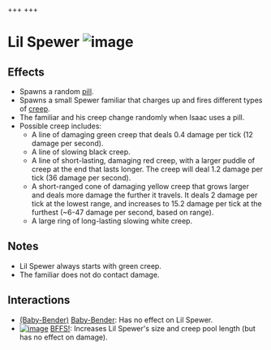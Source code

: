 +++
+++

 # Lil Spewer ![image](/image/Lil_Spewer.png) 

Effects
---------


* Spawns a random [pill](/wiki/Pill "Pill").
* Spawns a small Spewer familiar that charges up and fires different types of [creep](/wiki/Creep "Creep").
* The familiar and his creep change randomly when Isaac uses a pill.
* Possible creep includes:
	+ A line of damaging green creep that deals 0.4 damage per tick (12 damage per second).
	+ A line of slowing black creep.
	+ A line of short-lasting, damaging red creep, with a larger puddle of creep at the end that lasts longer. The creep will deal 1.2 damage per tick (36 damage per second).
	+ A short-ranged cone of damaging yellow creep that grows larger and deals more damage the further it travels. It deals 2 damage per tick at the lowest range, and increases to 15.2 damage per tick at the furthest (~6-47 damage per second, based on range).
	+ A large ring of long-lasting slowing white creep.


Notes
-------


* Lil Spewer always starts with green creep.
* The familiar does not do contact damage.


Interactions
--------------


* [(Baby-Bender)](/wiki/Baby-Bender "Baby-Bender") [Baby-Bender](/wiki/Baby-Bender "Baby-Bender"): Has no effect on Lil Spewer.
* [![image](/image/BFFS!.png)](/wiki/BFFS! "BFFS!") [BFFS!](/wiki/BFFS! "BFFS!"): Increases Lil Spewer's size and creep pool length (but has no effect on damage).


